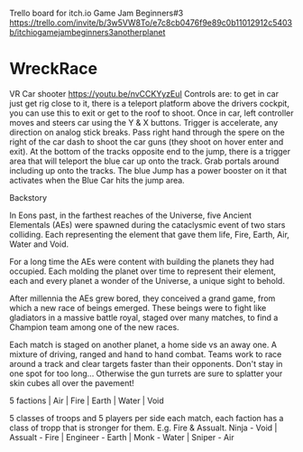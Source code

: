 Trello board for itch.io Game Jam Beginners#3
https://trello.com/invite/b/3w5VW8To/e7c8cb0476f9e89c0b11012912c5403b/itchiogamejambeginners3anotherplanet

# WreckRace
VR Car shooter
https://youtu.be/nvCCKYyzEuI
Controls are: to get in car just get rig close to it, there is a teleport platform above the drivers cockpit, you can use this to exit or get to the roof to shoot. Once in car, left controller moves and steers car using the Y & X buttons. Trigger is accelerate, any direction on analog stick breaks. Pass right hand through the spere on the right of the car dash to shoot the car guns (they shoot on hover enter and exit). At the bottom of the tracks opposite end to the jump, there is a trigger area that will teleport the blue car up onto the track. Grab portals around including up onto the tracks. The blue Jump has a power booster on it that activates when the Blue Car hits the jump area. 

Backstory

In Eons past, in the farthest reaches of the Universe, five Ancient Elementals (AEs) were spawned during the cataclysmic event of two stars colliding. Each representing the element that gave them life, Fire, Earth, Air, Water and Void.

For a long time the AEs were content with building the planets they had occupied. Each molding the planet over time to represent their element, each and every planet a wonder of the Universe, a unique sight to behold.

After millennia the AEs grew bored, they conceived a grand game, from which a new race of beings emerged. These beings were to fight like gladiators in a massive battle royal, staged over many matches, to find a Champion team among one of the new races. 

Each match is staged on another planet, a home side vs an away one. A mixture of driving, ranged and hand to hand combat. Teams work to race around a track and clear targets faster than their opponents. Don't stay in one spot for too long... Otherwise the gun turrets are sure to splatter your skin cubes all over the pavement!

5 factions | Air | Fire | Earth | Water | Void

5 classes of troops and 5 players per side each match, each faction has a class of tropp that is stronger for them. E.g. Fire & Assualt.
Ninja - Void | Assualt - Fire | Engineer - Earth | Monk - Water | Sniper - Air
